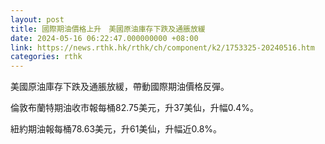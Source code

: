 ```yaml
---
layout: post
title: 國際期油價格上升　美國原油庫存下跌及通脹放緩
date: 2024-05-16 06:22:47.000000000 +08:00
link: https://news.rthk.hk/rthk/ch/component/k2/1753325-20240516.htm
categories: rthk
---
```


美國原油庫存下跌及通脹放緩，帶動國際期油價格反彈。

倫敦布蘭特期油收市報每桶82.75美元，升37美仙，升幅0.4%。

紐約期油報每桶78.63美元，升61美仙，升幅近0.8%。
